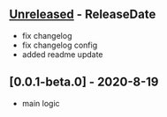 <!-- next-header -->

## [Unreleased] - ReleaseDate
- fix changelog
- fix changelog config
- added readme update

## [0.0.1-beta.0] - 2020-8-19
- main logic

<!-- next-url -->
[Unreleased]: https://github.com/bulld0zer/elixir-version-release/compare/v0.0.1-beta.1...HEAD
[0.0.1]: https://github.com/bulld0zer/elixir-version-release/compare/v0.0.1...v0.0.1-beta.0